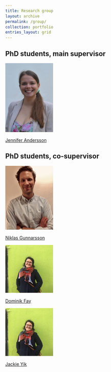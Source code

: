 ```yaml
---
title: Research group
layout: archive
permalink: /group/
collection: portfolio
entries_layout: grid
---
```


## PhD students, main supervisor 

<img src="/images/Jennifer_Andersson.png" alt="Jennifer Andersson" width="150"/>

[Jennifer Andersson](https://www.it.uu.se/katalog/jenan985)

## PhD students, co-supervisor

<img src="/images/Niklas_Gunnarsson.jpg" alt="Niklas Gunnarsson" width="150"/>

[Niklas Gunnarsson](https://katalog.uu.se/empinfo/?id=N18-2523)

<img src="/images/bio-photo.jpg" alt="Dominik Fay" width="150"/>

[Dominik Fay](https://www.kth.se/profile/dominikf)

<img src="/images/bio-photo.jpg" alt="Jackie Yik" width="150"/>

[Jackie Yik](https://katalog.uu.se/profile/?id=N21-1121)
